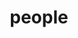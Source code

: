 ---
layout: profiles
permalink: /people/
title: people
description: members of the lab or group
nav: true
nav_order: 1

profiles:
  # if you want to include more than one profile, just replicate the following block
  # and create one content file for each profile inside _pages/
- align: right
  image: prof_pic.jpg
  content: carl_1_Zi-Wei_Wu.md
  image_circular: false # crops the image to make it circular
- align: left
  image: team/carl_2_Dan-Lu_Fei.jpg
  content: carl_2_Dan-Lu_Fei.md
  image_circular: false # crops the image to make it circular
- align: right
  image: prof_pic.jpg
  content: carl_3_Rong_Huang.md
  image_circular: false # crops the image to make it circular
- align: left
  image: prof_pic.jpg
  content: carl_4_Tian-Cheng_LIU.md
  image_circular: false # crops the image to make it circular
- align: right
  image: prof_pic.jpg
  content: carl_5_Aven_Le_Zhou.md
  image_circular: false # crops the image to make it circular
- align: left
  image: prof_pic.jpg
  content: carl_6_Yu-Fan_Li.md
  image_circular: false # crops the image to make it circular
- align: right
  image: prof_pic.jpg
  content: carl_7_Rem_Run-Gu_Lin.md
  image_circular: false # crops the image to make it circular
- align: left
  image: team/carl_8_Zhijing_SHAO.jpg
  content: carl_8_Zhijing_SHAO.md
  image_circular: false # crops the image to make it circular
- align: right
  image: prof_pic.jpg
  content: carl_9_You_Wang.md
  image_circular: false # crops the image to make it circular
- align: left
  image: prof_pic.jpg
  content: carl_10_Yu-Ao_Wang.md
  image_circular: false # crops the image to make it circular
- align: right
  image: prof_pic.jpg
  content: carl_11_Tian-Yu_Lin.md
  image_circular: false # crops the image to make it circular
- align: left
  image: prof_pic.jpg
  content: carl_12_Jia-Qi_Shi.md
  image_circular: false # crops the image to make it circular
- align: right
  image: prof_pic.jpg
  content: carl_13_Hai-Chuan_Lin.md
  image_circular: false # crops the image to make it circular
- align: left
  image: prof_pic.jpg
  content: carl_14_Griffin_Ming-Xuan_Chen.md
  image_circular: false # crops the image to make it circular

profiles_old:
  # if you want to include more than one profile, just replicate the following block
  # and create one content file for each profile inside _pages/
  # - align: right
  #   image: prof_pic.jpg
  #   content: about_einstein.md
  #   image_circular: false # crops the image to make it circular
  #   more_info: >
  #     <p>555 your office number</p>
  #     <p>123 your address street</p>
  #     <p>Your City, State 12345</p>
  # - align: left
  #   image: prof_pic.jpg
  #   content: about_einstein.md
  #   image_circular: false # crops the image to make it circular
  #   more_info: >
  #     <p>555 your office number</p>
  #     <p>123 your address street</p>
  #     <p>Your City, State 12345</p>
---